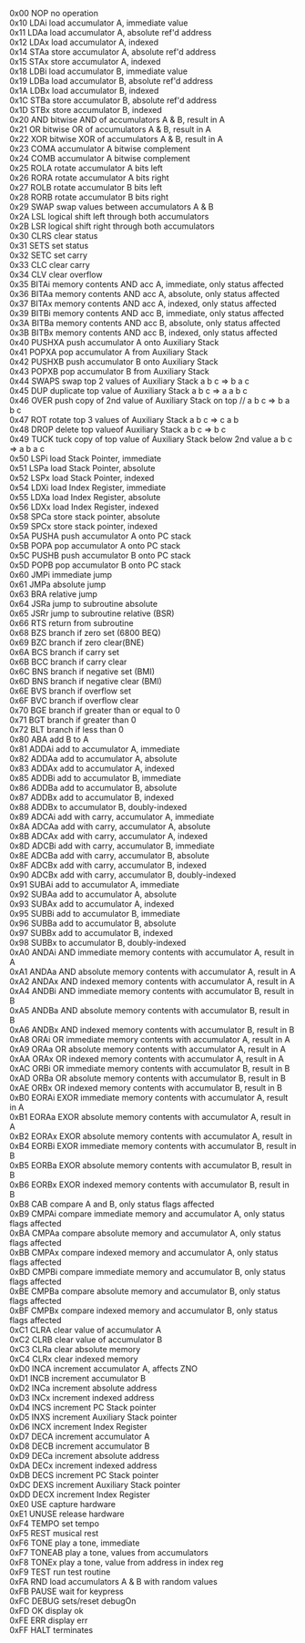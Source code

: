 0x00 NOP   no operation  
0x10 LDAi   load accumulator A, immediate value  
0x11 LDAa   load accumulator A, absolute ref'd address  
0x12 LDAx   load accumulator A, indexed  
0x14 STAa   store accumulator A, absolute ref'd address  
0x15 STAx   store accumulator A, indexed  
0x18 LDBi   load accumulator B, immediate value  
0x19 LDBa   load accumulator B, absolute ref'd address  
0x1A LDBx   load accumulator B, indexed  
0x1C STBa   store accumulator B, absolute ref'd address  
0x1D STBx   store accumulator B, indexed  
0x20 AND   bitwise AND of accumulators A & B, result in A  
0x21 OR   bitwise OR of accumulators A & B, result in A  
0x22 XOR   bitwise XOR of accumulators A & B, result in A  
0x23 COMA   accumulator A bitwise complement  
0x24 COMB   accumulator A bitwise complement  
0x25 ROLA   rotate accumulator A bits left  
0x26 RORA   rotate accumulator A bits right  
0x27 ROLB   rotate accumulator B bits left  
0x28 RORB   rotate accumulator B bits right  
0x29 SWAP   swap values between accumulators A & B  
0x2A LSL   logical shift left through both accumulators  
0x2B LSR   logical shift right through both accumulators  
0x30 CLRS   clear status  
0x31 SETS   set status  
0x32 SETC   set carry  
0x33 CLC   clear carry  
0x34 CLV   clear overflow  
0x35 BITAi   memory contents AND acc A, immediate, only status affected  
0x36 BITAa   memory contents AND acc A, absolute, only status affected  
0x37 BITAx   memory contents AND acc A, indexed, only status affected  
0x39 BITBi   memory contents AND acc B, immediate, only status affected  
0x3A BITBa   memory contents AND acc B, absolute, only status affected  
0x3B BITBx   memory contents AND acc B, indexed, only status affected  
0x40 PUSHXA   push accumulator A onto Auxiliary Stack  
0x41 POPXA   pop accumulator A from Auxiliary Stack  
0x42 PUSHXB   push accumulator B onto Auxiliary Stack  
0x43 POPXB   pop accumulator B from Auxiliary Stack  
0x44 SWAPS   swap top 2 values of Auxiliary Stack a b c => b a c  
0x45 DUP   duplicate top value of Auxiliary Stack a b c => a a b c  
0x46 OVER   push copy of 2nd value of Auxiliary Stack on top // a b c => b a b c  
0x47 ROT   rotate top 3 values of Auxiliary Stack a b c => c a b  
0x48 DROP   delete top valueof Auxiliary Stack a b c => b c  
0x49 TUCK   tuck copy of top value of Auxiliary Stack below 2nd value a b c => a b a c  
0x50 LSPi   load Stack Pointer, immediate  
0x51 LSPa   load Stack Pointer, absolute  
0x52 LSPx   load Stack Pointer, indexed  
0x54 LDXi   load Index Register, immediate  
0x55 LDXa   load Index Register, absolute  
0x56 LDXx   load Index Register, indexed  
0x58 SPCa   store stack pointer, absolute  
0x59 SPCx   store stack pointer, indexed  
0x5A PUSHA   push accumulator A onto PC stack  
0x5B POPA   pop accumulator A onto PC stack  
0x5C PUSHB   push accumulator B onto PC stack  
0x5D POPB   pop accumulator B onto PC stack  
0x60 JMPi   immediate jump  
0x61 JMPa   absolute jump  
0x63 BRA   relative jump  
0x64 JSRa   jump to subroutine absolute  
0x65 JSRr   jump to subroutine relative (BSR)  
0x66 RTS   return from subroutine  
0x68 BZS   branch if zero set (6800 BEQ)  
0x69 BZC   branch if zero clear(BNE)  
0x6A BCS   branch if carry set  
0x6B BCC   branch if carry clear  
0x6C BNS   branch if negative set (BMI)  
0x6D BNS   branch if negative clear (BMI)  
0x6E BVS   branch if overflow set  
0x6F BVC   branch if overflow clear  
0x70 BGE   branch if greater than or equal to 0  
0x71 BGT   branch if greater than 0  
0x72 BLT   branch if less than 0  
0x80 ABA   add B to A  
0x81 ADDAi   add to accumulator A, immediate  
0x82 ADDAa   add to accumulator A, absolute  
0x83 ADDAx   add to accumulator A, indexed  
0x85 ADDBi   add to accumulator B, immediate  
0x86 ADDBa   add to accumulator B, absolute  
0x87 ADDBx   add to accumulator B, indexed  
0x88 ADDBx   to accumulator B, doubly-indexed  
0x89 ADCAi   add with carry, accumulator A, immediate  
0x8A ADCAa   add with carry, accumulator A, absolute  
0x8B ADCAx   add with carry, accumulator A, indexed  
0x8D ADCBi   add with carry, accumulator B, immediate  
0x8E ADCBa   add with carry, accumulator B, absolute  
0x8F ADCBx   add with carry, accumulator B, indexed  
0x90 ADCBx   add with carry, accumulator B, doubly-indexed  
0x91 SUBAi   add to accumulator A, immediate  
0x92 SUBAa   add to accumulator A, absolute  
0x93 SUBAx   add to accumulator A, indexed  
0x95 SUBBi   add to accumulator B, immediate  
0x96 SUBBa   add to accumulator B, absolute  
0x97 SUBBx   add to accumulator B, indexed  
0x98 SUBBx   to accumulator B, doubly-indexed  
0xA0 ANDAi   AND immediate memory contents with accumulator A, result in A  
0xA1 ANDAa   AND absolute memory contents with accumulator A, result in A  
0xA2 ANDAx   AND indexed memory contents with accumulator A, result in A  
0xA4 ANDBi   AND immediate memory contents with accumulator B, result in B  
0xA5 ANDBa   AND absolute memory contents with accumulator B, result in B  
0xA6 ANDBx   AND indexed memory contents with accumulator B, result in B  
0xA8 ORAi   OR immediate memory contents with accumulator A, result in A  
0xA9 ORAa   OR absolute memory contents with accumulator A, result in A  
0xAA ORAx   OR indexed memory contents with accumulator A, result in A  
0xAC ORBi   OR immediate memory contents with accumulator B, result in B  
0xAD ORBa   OR absolute memory contents with accumulator B, result in B  
0xAE ORBx   OR indexed memory contents with accumulator B, result in B  
0xB0 EORAi   EXOR immediate memory contents with accumulator A, result in A  
0xB1 EORAa   EXOR absolute memory contents with accumulator A, result in A  
0xB2 EORAx   EXOR absolute memory contents with accumulator A, result in  
0xB4 EORBi   EXOR immediate memory contents with accumulator B, result in B  
0xB5 EORBa   EXOR absolute memory contents with accumulator B, result in B  
0xB6 EORBx   EXOR indexed memory contents with accumulator B, result in B  
0xB8 CAB   compare A and B, only status flags affected  
0xB9 CMPAi   compare immediate memory and accumulator A, only status flags affected  
0xBA CMPAa   compare absolute memory and accumulator A, only status flags affected  
0xBB CMPAx   compare indexed memory and accumulator A, only status flags affected  
0xBD CMPBi   compare immediate memory and accumulator B, only status flags affected  
0xBE CMPBa   compare absolute memory and accumulator B, only status flags affected  
0xBF CMPBx   compare indexed memory and accumulator B, only status flags affected  
0xC1 CLRA   clear value of accumulator A  
0xC2 CLRB   clear value of accumulator B  
0xC3 CLRa   clear absolute memory  
0xC4 CLRx   clear indexed memory  
0xD0 INCA   increment accumulator A, affects ZNO  
0xD1 INCB   increment accumulator B  
0xD2 INCa   increment absolute address  
0xD3 INCx   increment indexed address  
0xD4 INCS   increment PC Stack pointer  
0xD5 INXS   increment Auxiliary Stack pointer  
0xD6 INCX   increment Index Register  
0xD7 DECA   increment accumulator A  
0xD8 DECB   increment accumulator B  
0xD9 DECa   increment absolute address  
0xDA DECx   increment indexed address  
0xDB DECS   increment PC Stack pointer  
0xDC DEXS   increment Auxiliary Stack pointer  
0xDD DECX   increment Index Register  
0xE0 USE   capture hardware  
0xE1 UNUSE   release hardware  
0xF4 TEMPO   set tempo  
0xF5 REST   musical rest  
0xF6 TONE   play a tone, immediate  
0xF7 TONEAB   play a tone, values from accumulators  
0xF8 TONEx   play a tone, value from address in index reg  
0xF9 TEST   run test routine  
0xFA RND   load accumulators A & B with random values  
0xFB PAUSE   wait for keypress  
0xFC DEBUG   sets/reset debugOn  
0xFD OK   display ok  
0xFE ERR   display err  
0xFF HALT   terminates  
